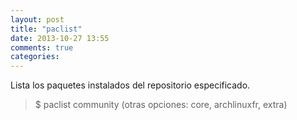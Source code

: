 ```yaml
---
layout: post
title: "paclist"
date: 2013-10-27 13:55
comments: true
categories: 
---
```

Lista los paquetes instalados del repositorio especificado.

>$ paclist community (otras opciones: core, archlinuxfr, extra)


